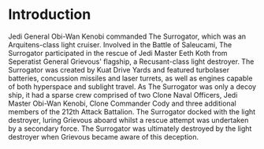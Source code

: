 # Introduction
Jedi General Obi-Wan Kenobi commanded The Surrogator, which was an Arquitens-class light cruiser.
Involved in the Battle of Saleucami, The Surrogator participated in the rescue of Jedi Master Eeth Koth from Seperatist General Grievous' flagship, a Recusant-class light destroyer.
The Surrogator was created by Kuat Drive Yards and featured turbolaser batteries, concussion missiles and laser turrets, as well as engines capable of both hyperspace and sublight travel.
As The Surrogator was only a decoy ship, it had a sparse crew comprised of two Clone Naval Officers, Jedi Master Obi-Wan Kenobi, Clone Commander Cody and three additional members of the 212th Attack Battalion.
The Surrogator docked with the light destroyer, luring Grievous aboard whilst a rescue attempt was undertaken by a secondary force.
The Surrogator was ultimately destroyed by the light destroyer when Grievous became aware of this deception.